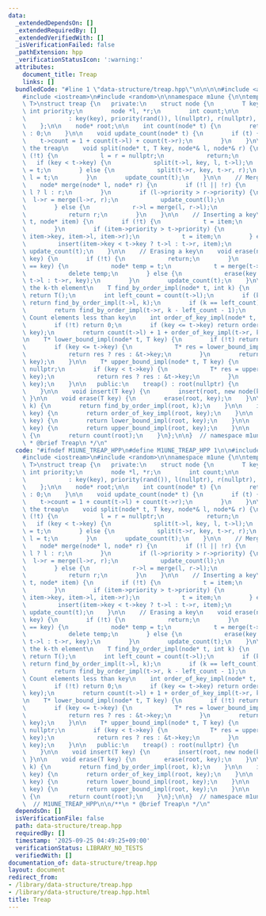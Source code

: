 ```yaml
---
data:
  _extendedDependsOn: []
  _extendedRequiredBy: []
  _extendedVerifiedWith: []
  _isVerificationFailed: false
  _pathExtension: hpp
  _verificationStatusIcon: ':warning:'
  attributes:
    document_title: Treap
    links: []
  bundledCode: "#line 1 \"data-structure/treap.hpp\"\n\n\n\n#include <algorithm>\n\
    #include <iostream>\n#include <random>\n\nnamespace m1une {\n\ntemplate <typename\
    \ T>\nstruct treap {\n   private:\n    struct node {\n        T key;\n       \
    \ int priority;\n        node *l, *r;\n        int count;\n\n        node(T key)\n\
    \            : key(key), priority(rand()), l(nullptr), r(nullptr), count(1) {}\n\
    \    };\n\n    node* root;\n\n    int count(node* t) {\n        return t ? t->count\
    \ : 0;\n    }\n\n    void update_count(node* t) {\n        if (t) {\n        \
    \    t->count = 1 + count(t->l) + count(t->r);\n        }\n    }\n\n    // Splitting\
    \ the treap\n    void split(node* t, T key, node*& l, node*& r) {\n        if\
    \ (!t) {\n            l = r = nullptr;\n            return;\n        }\n     \
    \   if (key < t->key) {\n            split(t->l, key, l, t->l);\n            r\
    \ = t;\n        } else {\n            split(t->r, key, t->r, r);\n           \
    \ l = t;\n        }\n        update_count(t);\n    }\n\n    // Merging two treaps\n\
    \    node* merge(node* l, node* r) {\n        if (!l || !r) {\n            return\
    \ l ? l : r;\n        }\n        if (l->priority > r->priority) {\n          \
    \  l->r = merge(l->r, r);\n            update_count(l);\n            return l;\n\
    \        } else {\n            r->l = merge(l, r->l);\n            update_count(r);\n\
    \            return r;\n        }\n    }\n\n    // Inserting a key\n    void insert(node*&\
    \ t, node* item) {\n        if (!t) {\n            t = item;\n            return;\n\
    \        }\n        if (item->priority > t->priority) {\n            split(t,\
    \ item->key, item->l, item->r);\n            t = item;\n        } else {\n   \
    \         insert(item->key < t->key ? t->l : t->r, item);\n        }\n       \
    \ update_count(t);\n    }\n\n    // Erasing a key\n    void erase(node*& t, T\
    \ key) {\n        if (!t) {\n            return;\n        }\n        if (t->key\
    \ == key) {\n            node* temp = t;\n            t = merge(t->l, t->r);\n\
    \            delete temp;\n        } else {\n            erase(key < t->key ?\
    \ t->l : t->r, key);\n        }\n        update_count(t);\n    }\n\n    // Find\
    \ the k-th element\n    T find_by_order_impl(node* t, int k) {\n        if (!t)\
    \ return T();\n        int left_count = count(t->l);\n        if (k < left_count)\
    \ return find_by_order_impl(t->l, k);\n        if (k == left_count) return t->key;\n\
    \        return find_by_order_impl(t->r, k - left_count - 1);\n    }\n\n    //\
    \ Count elements less than key\n    int order_of_key_impl(node* t, T key) {\n\
    \        if (!t) return 0;\n        if (key <= t->key) return order_of_key_impl(t->l,\
    \ key);\n        return count(t->l) + 1 + order_of_key_impl(t->r, key);\n    }\n\
    \n    T* lower_bound_impl(node* t, T key) {\n        if (!t) return nullptr;\n\
    \        if (key <= t->key) {\n            T* res = lower_bound_impl(t->l, key);\n\
    \            return res ? res : &t->key;\n        }\n        return lower_bound_impl(t->r,\
    \ key);\n    }\n\n    T* upper_bound_impl(node* t, T key) {\n        if (!t) return\
    \ nullptr;\n        if (key < t->key) {\n            T* res = upper_bound_impl(t->l,\
    \ key);\n            return res ? res : &t->key;\n        }\n        return upper_bound_impl(t->r,\
    \ key);\n    }\n\n   public:\n    treap() : root(nullptr) {\n        srand(time(NULL));\n\
    \    }\n\n    void insert(T key) {\n        insert(root, new node(key));\n   \
    \ }\n\n    void erase(T key) {\n        erase(root, key);\n    }\n\n    T find_by_order(int\
    \ k) {\n        return find_by_order_impl(root, k);\n    }\n\n    int order_of_key(T\
    \ key) {\n        return order_of_key_impl(root, key);\n    }\n\n    T* lower_bound(T\
    \ key) {\n        return lower_bound_impl(root, key);\n    }\n\n    T* upper_bound(T\
    \ key) {\n        return upper_bound_impl(root, key);\n    }\n\n    int size()\
    \ {\n        return count(root);\n    }\n};\n\n}  // namespace m1une\n\n\n\n/**\n\
    \ * @brief Treap\n */\n"
  code: "#ifndef M1UNE_TREAP_HPP\n#define M1UNE_TREAP_HPP 1\n\n#include <algorithm>\n\
    #include <iostream>\n#include <random>\n\nnamespace m1une {\n\ntemplate <typename\
    \ T>\nstruct treap {\n   private:\n    struct node {\n        T key;\n       \
    \ int priority;\n        node *l, *r;\n        int count;\n\n        node(T key)\n\
    \            : key(key), priority(rand()), l(nullptr), r(nullptr), count(1) {}\n\
    \    };\n\n    node* root;\n\n    int count(node* t) {\n        return t ? t->count\
    \ : 0;\n    }\n\n    void update_count(node* t) {\n        if (t) {\n        \
    \    t->count = 1 + count(t->l) + count(t->r);\n        }\n    }\n\n    // Splitting\
    \ the treap\n    void split(node* t, T key, node*& l, node*& r) {\n        if\
    \ (!t) {\n            l = r = nullptr;\n            return;\n        }\n     \
    \   if (key < t->key) {\n            split(t->l, key, l, t->l);\n            r\
    \ = t;\n        } else {\n            split(t->r, key, t->r, r);\n           \
    \ l = t;\n        }\n        update_count(t);\n    }\n\n    // Merging two treaps\n\
    \    node* merge(node* l, node* r) {\n        if (!l || !r) {\n            return\
    \ l ? l : r;\n        }\n        if (l->priority > r->priority) {\n          \
    \  l->r = merge(l->r, r);\n            update_count(l);\n            return l;\n\
    \        } else {\n            r->l = merge(l, r->l);\n            update_count(r);\n\
    \            return r;\n        }\n    }\n\n    // Inserting a key\n    void insert(node*&\
    \ t, node* item) {\n        if (!t) {\n            t = item;\n            return;\n\
    \        }\n        if (item->priority > t->priority) {\n            split(t,\
    \ item->key, item->l, item->r);\n            t = item;\n        } else {\n   \
    \         insert(item->key < t->key ? t->l : t->r, item);\n        }\n       \
    \ update_count(t);\n    }\n\n    // Erasing a key\n    void erase(node*& t, T\
    \ key) {\n        if (!t) {\n            return;\n        }\n        if (t->key\
    \ == key) {\n            node* temp = t;\n            t = merge(t->l, t->r);\n\
    \            delete temp;\n        } else {\n            erase(key < t->key ?\
    \ t->l : t->r, key);\n        }\n        update_count(t);\n    }\n\n    // Find\
    \ the k-th element\n    T find_by_order_impl(node* t, int k) {\n        if (!t)\
    \ return T();\n        int left_count = count(t->l);\n        if (k < left_count)\
    \ return find_by_order_impl(t->l, k);\n        if (k == left_count) return t->key;\n\
    \        return find_by_order_impl(t->r, k - left_count - 1);\n    }\n\n    //\
    \ Count elements less than key\n    int order_of_key_impl(node* t, T key) {\n\
    \        if (!t) return 0;\n        if (key <= t->key) return order_of_key_impl(t->l,\
    \ key);\n        return count(t->l) + 1 + order_of_key_impl(t->r, key);\n    }\n\
    \n    T* lower_bound_impl(node* t, T key) {\n        if (!t) return nullptr;\n\
    \        if (key <= t->key) {\n            T* res = lower_bound_impl(t->l, key);\n\
    \            return res ? res : &t->key;\n        }\n        return lower_bound_impl(t->r,\
    \ key);\n    }\n\n    T* upper_bound_impl(node* t, T key) {\n        if (!t) return\
    \ nullptr;\n        if (key < t->key) {\n            T* res = upper_bound_impl(t->l,\
    \ key);\n            return res ? res : &t->key;\n        }\n        return upper_bound_impl(t->r,\
    \ key);\n    }\n\n   public:\n    treap() : root(nullptr) {\n        srand(time(NULL));\n\
    \    }\n\n    void insert(T key) {\n        insert(root, new node(key));\n   \
    \ }\n\n    void erase(T key) {\n        erase(root, key);\n    }\n\n    T find_by_order(int\
    \ k) {\n        return find_by_order_impl(root, k);\n    }\n\n    int order_of_key(T\
    \ key) {\n        return order_of_key_impl(root, key);\n    }\n\n    T* lower_bound(T\
    \ key) {\n        return lower_bound_impl(root, key);\n    }\n\n    T* upper_bound(T\
    \ key) {\n        return upper_bound_impl(root, key);\n    }\n\n    int size()\
    \ {\n        return count(root);\n    }\n};\n\n}  // namespace m1une\n\n#endif\
    \  // M1UNE_TREAP_HPP\n\n/**\n * @brief Treap\n */\n"
  dependsOn: []
  isVerificationFile: false
  path: data-structure/treap.hpp
  requiredBy: []
  timestamp: '2025-09-25 04:49:25+09:00'
  verificationStatus: LIBRARY_NO_TESTS
  verifiedWith: []
documentation_of: data-structure/treap.hpp
layout: document
redirect_from:
- /library/data-structure/treap.hpp
- /library/data-structure/treap.hpp.html
title: Treap
---
```

